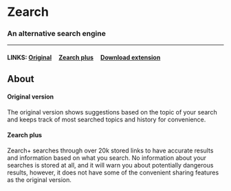 # Zearch
### An alternative search engine
--------------------------------
#### LINKS: [Original](https://lb123658.github.io/zearch/index.html) &nbsp;&nbsp;&nbsp; [Zearch plus](https://lb123658.github.io/zearch/plus) &nbsp;&nbsp;&nbsp; [Download extension](https://lb123658.github.io/zearch/extension.zip)

## About
#### Original version
The original version shows suggestions based on the topic of your search and keeps track of most searched topics and history for convenience. 
#### Zearch plus
Zearch+ searches through over 20k stored links to have accurate results and information based on what you search. No information about your searches is stored at all, and it will warn you about potentially dangerous results, however, it does not have some of the convenient sharing features as the original version.
